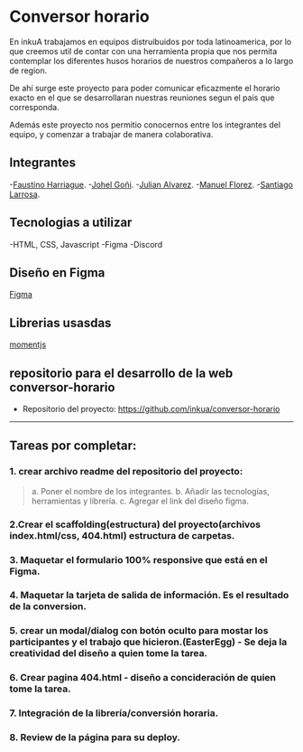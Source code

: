 # Conversor horario
En inkuA trabajamos en equipos distruibuidos por toda latinoamerica, por lo que creemos util de contar con una herramienta propia que nos permita contemplar los diferentes husos horarios de nuestros compañeros a lo largo de region.

De ahí surge este proyecto para poder comunicar eficazmente el horario exacto en el que se desarrollaran nuestras reuniones segun el pais que corresponda.

Además este proyecto nos permitio conocernos entre los integrantes del equipo, y comenzar a trabajar de manera colaborativa.

## Integrantes
-[Faustino Harriague]( ).
-[Johel Goñi](https://www.linkedin.com/in/jgoni/).
-[Julian Alvarez](https://www.linkedin.com/in/julian-alvarez-713172246/).
-[Manuel Florez]( ).
-[Santiago Larrosa]( ).



## Tecnologias a utilizar
-HTML, CSS, Javascript
-Figma
-Discord

## Diseño en Figma
[Figma](https://www.figma.com/file/5SilpDs0idLAebs6QqFRAB/Untitled?type=design&node-id=0-1&mode=design&t=ftRTZJlZC4jR0xjM-0)

## Librerias usasdas
[momentjs]( https://momentjs.com/timezone/docs/)

## repositorio para el desarrollo de la web conversor-horario
- Repositorio del proyecto: https://github.com/inkua/conversor-horario

---------------------------------------------------------------------------
## Tareas por completar:
### 1. crear archivo readme del repositorio del proyecto:
> a. Poner el nombre de los integrantes.
> b. Añadir las tecnologías, herramientas y librería.
> c. Agregar el link del diseño figma. 

### 2.Crear el scaffolding(estructura) del proyecto(archivos index.html/css, 404.html) estructura de carpetas.

### 3. Maquetar el formulario 100% responsive que está en el Figma.

### 4. Maquetar la tarjeta de salida de información. Es el resultado de la conversion.

### 5. crear un modal/dialog con botón oculto para mostar los participantes y el trabajo que hicieron.(EasterEgg) - Se deja la creatividad del diseño a quien tome la tarea.

### 6. Crear pagina 404.html - diseño a concideración de quien tome la tarea.

### 7. Integración de la librería/conversión horaria.

### 8. Review de la página para su deploy.
